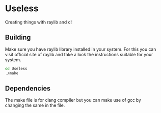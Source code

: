 # Useless
Creating things with raylib and c!

## Building
Make sure you have raylib library installed in your system. For this you can visit official site of raylib and take a look the instructions suitable for your system.

```bash
cd Useless
./make
```

## Dependencies
The make file is for clang compiler but you can make use of gcc by changing the same in the file.